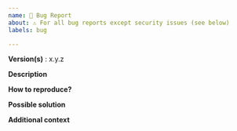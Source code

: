 ```yaml
---
name: 🐛 Bug Report
about: ⚠️ For all bug reports except security issues (see below)
labels: bug

---
```


**Version(s)** : x.y.z

**Description**
<!-- A clear and concise description of the problem. -->

**How to reproduce?**
<!-- Code or configuration needed to reproduce the problem. If it is a complex bug,
      create a "bug reproducer" -->

**Possible solution**
<!--- Optional: only if you have any suggestions on a fix/bug reason -->

**Additional context**
<!-- Optional: any other context regarding the issue: log messages, screenshots, etc. -->
